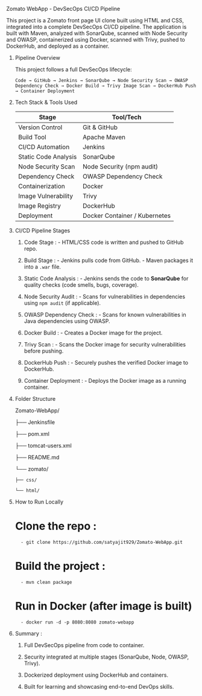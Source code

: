 Zomato WebApp - DevSecOps CI/CD Pipeline

This project is a Zomato front page UI clone built using HTML and CSS, integrated into a complete DevSecOps CI/CD pipeline. The application is built with Maven, analyzed with SonarQube, scanned with Node Security and OWASP, containerized using Docker, scanned with Trivy, pushed to DockerHub, and deployed as a container.

1) Pipeline Overview

   This project follows a full DevSecOps lifecycle:

       Code → GitHub → Jenkins → SonarQube → Node Security Scan → OWASP Dependency Check → Docker Build → Trivy Image Scan → DockerHub Push → Container Deployment

2) Tech Stack & Tools Used

   | Stage                  | Tool/Tech                     |
   |------------------------|-------------------------------|
   | Version Control        | Git & GitHub                  |
   | Build Tool             | Apache Maven                  |
   | CI/CD Automation       | Jenkins                       |
   | Static Code Analysis   | SonarQube                     |
   | Node Security Scan     | Node Security (npm audit)     |
   | Dependency Check       | OWASP Dependency Check        |
   | Containerization       | Docker                        |
   | Image Vulnerability    | Trivy                         |
   | Image Registry         | DockerHub                     |
   | Deployment             | Docker Container / Kubernetes |

3) CI/CD Pipeline Stages

   1. Code Stage :
           - HTML/CSS code is written and pushed to GitHub repo.

   2. Build Stage :
           - Jenkins pulls code from GitHub.
           - Maven packages it into a `.war` file.

   3. Static Code Analysis :
           - Jenkins sends the code to **SonarQube** for quality checks (code smells, bugs, coverage).

   4. Node Security Audit :
           - Scans for vulnerabilities in dependencies using `npm audit` (if applicable).

   5. OWASP Dependency Check :
           - Scans for known vulnerabilities in Java dependencies using OWASP.

   6. Docker Build :
           - Creates a Docker image for the project.

   7. Trivy Scan :
           - Scans the Docker image for security vulnerabilities before pushing.

   8. DockerHub Push :
           - Securely pushes the verified Docker image to DockerHub.

   9. Container Deployment :
           - Deploys the Docker image as a running container.

4) Folder Structure

   Zomato-WebApp/

   ├── Jenkinsfile

   ├── pom.xml

   ├── tomcat-users.xml

   ├── README.md

   └── zomato/

       ├── css/

       └── html/

6) How to Run Locally
 
    # Clone the repo :
         - git clone https://github.com/satyajit929/Zomato-WebApp.git

    # Build the project :
         - mvn clean package

    # Run in Docker (after image is built)
         - docker run -d -p 8080:8080 zomato-webapp

7) Summary :
   
   1) Full DevSecOps pipeline from code to container.

   2) Security integrated at multiple stages (SonarQube, Node, OWASP, Trivy).

   3) Dockerized deployment using DockerHub and containers.

   4) Built for learning and showcasing end-to-end DevOps skills.




